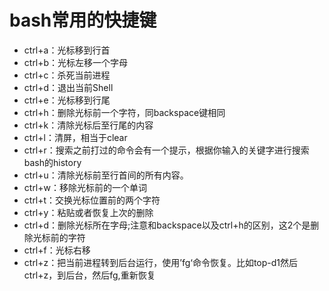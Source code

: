 # bash常用的快捷键

- ctrl+a：光标移到行首
- ctrl+b：光标左移一个字母
- ctrl+c：杀死当前进程
- ctrl+d：退出当前Shell
- ctrl+e：光标移到行尾
- ctrl+h：删除光标前一个字符，同backspace键相同
- ctrl+k：清除光标后至行尾的内容
- ctrl+l：清屏，相当于clear
- ctrl+r：搜索之前打过的命令会有一个提示，根据你输入的关键字进行搜索bash的history
- ctrl+u：清除光标前至行首间的所有内容。
- ctrl+w：移除光标前的一个单词
- ctrl+t：交换光标位置前的两个字符
- ctrl+y：粘贴或者恢复上次的删除
- ctrl+d：删除光标所在字母;注意和backspace以及ctrl+h的区别，这2个是删除光标前的字符
- ctrl+f：光标右移
- ctrl+z：把当前进程转到后台运行，使用’fg‘命令恢复。比如top-d1然后ctrl+z，到后台，然后fg,重新恢复